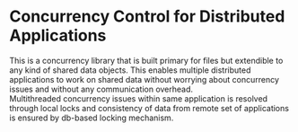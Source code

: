 # Concurrency Control for Distributed Applications

This is a concurrency library that is built primary for files but extendible to any kind of shared data objects.
This enables multiple distributed applications to work on shared data without worrying about concurrency issues and without any communication overhead.  
Multithreaded concurrency issues within same application is resolved through local locks and consistency of data from remote set of applications is ensured by db-based locking mechanism.

